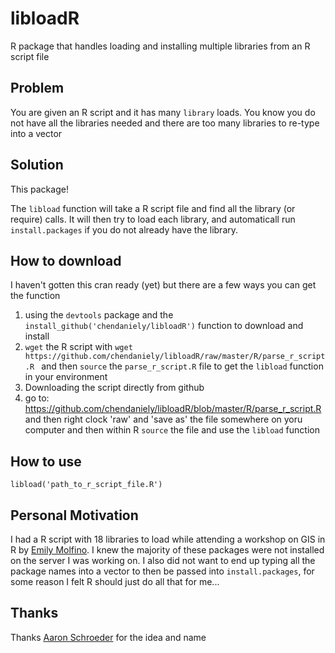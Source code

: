 # libloadR
R package that handles loading and installing multiple libraries from an R script file

## Problem
You are given an R script and it has many `library` loads.
You know you do not have all the libraries needed and there are too many libraries to re-type into a vector

## Solution
This package!

The `libload` function will take a R script file and find all the library (or require) calls.
It will then try to load each library, and automaticall run `install.packages` if you do not already have the library.

## How to download
I haven't gotten this cran ready (yet) but there are a few ways you can get the function

1.  using the `devtools` package and the `install_github('chendaniely/libloadR')` function to download and install
1.  `wget` the R script with `wget https://github.com/chendaniely/libloadR/raw/master/R/parse_r_script.R `
  and then `source` the `parse_r_script.R` file to get the `libload` function in your environment
1.  Downloading the script directly from github
  1.  go to: https://github.com/chendaniely/libloadR/blob/master/R/parse_r_script.R and then right clock 'raw' and
    'save as' the file somewhere on yoru computer and then within R `source` the file and use the `libload` function

## How to use

`libload('path_to_r_script_file.R')`

## Personal Motivation
I had a R script with 18 libraries to load while attending a workshop on GIS in R by
[Emily Molfino](http://vbi.vt.edu/sdal/people/people-profile/Emily-Molfino).
I knew the majority of these packages were not installed on the server I was working on.
I also did not want to end up typing all the package names into a vector to then be passed into `install.packages`,
for some reason I felt R should just do all that for me...

## Thanks

Thanks [Aaron Schroeder](https://www.vbi.vt.edu/people/people-profile/Aaron-Schroeder) for the idea and name
